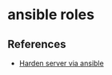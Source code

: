 # ansible roles

## References

* [Harden server via ansible](https://www.redhat.com/sysadmin/harden-new-system-ansible)
